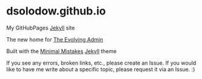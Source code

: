 # dsolodow.github.io

My GitHubPages [Jekyll][jekyll-link] site

The new home for [The Evolving Admin](http://theevolvingadmin.blogspot.com)

Built with the [Minimal Mistakes](https://mmistakes.github.io/minimal-mistakes) [Jekyll][jekyll-link] theme

If you see any errors, broken links, etc., please create an Issue.
If you would like to have me write about a specific topic, please request it via an Issue. :)

[jekyll-link]: https://jekyllrb.com
